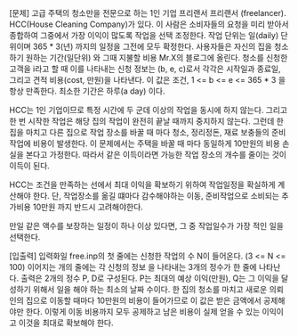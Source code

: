 [문제]
고급 주택의 청소만을 전문으로 하는 1인 기업 프리랜서 프리랜서 (freelancer). HCC(House Cleaning Company)가 있다.
이 사람은 소비자들의 요청을 미리 받아서 종합하여 그중에서 가장 이익이 많도록 작업을 선택 조정한다.
작업 단위는 일(daily) 단위이며 365 * 3(년) 까지의 일정을 그전에 모두 확정한다. 사용자들은 자신의 집을 청소하기 원하는 기간(일단위)
와 그때 지불할 비용 Mr.X의 블로그에 올린다. 청소를 신청한 고객을 i라고 할 때 이를 나타내는 신청 정보는 (b, e, c)로서 각각은 시작일과 종료일, 그리고 견적 비용(cost, 만원)을 나타낸다.
이 값은 조건, 1 <= b <= e <= 365 * 3 을 항상 만족한다. 최소한 기간은 하루(a day) 이다.

HCC는 1인 기업이므로 특정 시간에 두 군데 이상의 작업을 동시에 하지 않는다. 그리고 한 번 시작한 작업은 해당 집의 작업이 완전히 끝날 때까지 중지하지 않는다.
그런데 한 집을 마치고 다른 집으로 작업 장소를 바꿀 때 마다 청소, 정리정돈, 재료 보충들의 준비작업에 비용이 발생한다.
이 문제에서는 주택을 바꿀 때 마다 동일하게 10만원의 비용 손실을 본다고 가정한다. 따라서 같은 이득이라면 가능한 작업 장소의 개수를 줄이는 것이 이득이 된다.

HCC는 조건을 만족하는 선에서 최대 이익을 확보하기 위하여 작업일정을 확실하게 계산해야 한다.
단, 작업장소를 옮길 떄마다 감수해야하는 이동, 준비작업으로 소비되는 추가비용 10만원 까지 반드시 고려해야한다.

만일 같은 액수를 보장하는 일정이 하나 이상 있다면, 그 중 작업일수가 가장 적인 일을 선택한다.


[입출력]
입력화일 free.inp의 첫 줄에는 신청한 작업의 수 N이 들어온다. (3 <= N <= 100)
이어지는 개의 줄에는 각 신청의 정보 을 나타내는 3개의 정수가 한 줄에 나타난다. 출력은 2개의 정수 P, D로 구성된다.
P는 최대의 예상 이익(만원), Q는 그 이익을 달성하기 위해서 일을 해야 하는 최소의 날짜 수이다.
한 집의 청소를 마치고 새로운 의뢰인의 집으로 이동할 때마다 10만원의 비용이 들어가므로 이 값은 받은 금액에서 공제해야만 한다.
이렇게 이동 비용까지 모두 공제하고 남은 비용이 실제 얻을 수 있는 이익이고 이것을 최대로 확보해야 한다. 
